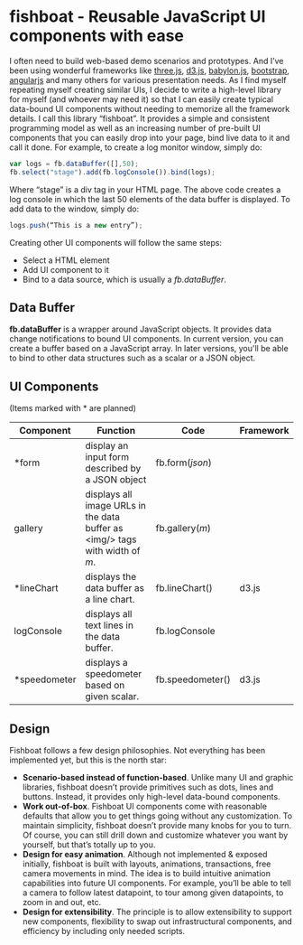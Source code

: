 # fishboat - Reusable JavaScript UI components with ease

I often need to build web-based demo scenarios and prototypes. And I’ve been using wonderful frameworks like [three.js]( https://threejs.org/), [d3.js]( https://d3js.org/), [babylon.js]( https://www.babylonjs.com/), [bootstrap]( http://getbootstrap.com/), [angularjs](https://angularjs.org/) and many others for various presentation needs. As I find myself repeating myself creating similar UIs, I decide to write a high-level library for myself (and whoever may need it) so that I can easily create typical data-bound UI components without needing to memorize all the framework details. 
I call this library “fishboat”. It provides a simple and consistent programming model as well as an increasing number of pre-built UI components that you can easily drop into your page, bind live data to it and call it done. 
For example, to create a log monitor window, simply do:

 ```javascript
var logs = fb.dataBuffer([],50);          
fb.select("stage").add(fb.logConsole()).bind(logs);                   
```           

Where “stage” is a div tag in your HTML page. The above code creates a log console in which the last 50 elements of the data buffer is displayed. To add data to the window, simply do:

```javascript
logs.push(“This is a new entry”);
```

Creating other UI components will follow the same steps: 
* Select a HTML element
* Add UI component to it
* Bind to a data source, which is usually a _fb.dataBuffer_.

## Data Buffer

**fb.dataBuffer** is a wrapper around JavaScript objects. It provides data change notifications to bound UI components. In current version, you can create a buffer based on a JavaScript array. In later versions, you'll be able to bind to other data structures such as a scalar or a JSON object.

## UI Components

(Items marked with * are planned)

| Component     | Function    | Code | Framework  |
| ------------- |-------------|-----|------|
| *form | display an input form described by a JSON object | fb.form(_json_) | |
| gallery       | displays all image URLs in the data buffer as  \<img/> tags with width of _m_.       |  fb.gallery(_m_)  |  |
| *lineChart       | displays the data buffer as a line chart.       | fb.lineChart() | d3.js  |
| logConsole    | displays all text lines in the data buffer. | fb.logConsole | |
| *speedometer | displays a speedometer based on given scalar. |fb.speedometer()| d3.js |




## Design

Fishboat follows a few design philosophies. Not everything has been implemented yet, but this is the north star:

* **Scenario-based instead of function-based**. Unlike many UI and graphic libraries, fishboat doesn’t provide primitives such as dots, lines and buttons. Instead, it provides only high-level data-bound components.
* **Work out-of-box**. Fishboat UI components come with reasonable defaults that allow you to get things going without any customization. To maintain simplicity, fishboat doesn’t provide many knobs for you to turn. Of course, you can still drill down and customize whatever you want by yourself, but that’s totally up to you.
* **Design for easy animation**. Although not implemented & exposed initially, fishboat is built with layouts, animations, transactions, free camera movements in mind. The idea is to build intuitive animation capabilities into future UI components. For example, you’ll be able to tell a camera to follow latest datapoint, to tour among given datapoints, to zoom in and out, etc.
* **Design for extensibility**. The principle is to allow extensibility to support new components, flexibility to swap out infrastructural components, and efficiency by including only needed scripts. 

